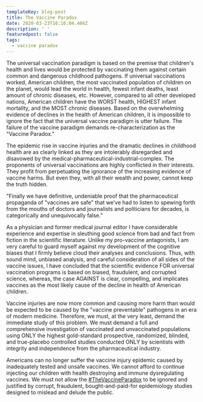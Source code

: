 ```yaml
---
templateKey: blog-post
title: The Vaccine Paradox
date: 2020-03-23T16:16:04.466Z
description: ' '
featuredpost: false
tags:
  - vaccine paradox
---
```

<!--StartFragment-->

The universal vaccination paradigm is based on the premise that children's health and lives would be protected by vaccinating them against certain common and dangerous childhood pathogens. If universal vaccinations worked, American children, the most vaccinated population of children on the planet, would lead the world in health, fewest infant deaths, least amount of chronic diseases, etc. However, compared to all other developed nations, American children have the WORST health, HIGHEST infant mortality, and the MOST chronic diseases. Based on the overwhelming evidence of declines in the health of American children, it is impossible to ignore the fact that the universal vaccine paradigm is utter failure. The failure of the vaccine paradigm demands re-characterization as the "Vaccine Paradox."

The epidemic rise in vaccine injuries and the dramatic declines in childhood health are as clearly linked as they are intolerably disregarded and disavowed by the medical-pharmaceutical-industrial-complex. The proponents of universal vaccinations are highly conflicted in their interests. They profit from perpetuating the ignorance of the increasing evidence of vaccine harms. But even they, with all their wealth and power, cannot keep the truth hidden.

"Finally we have definitive, undeniable proof that the pharmaceutical propaganda of "vaccines are safe" that we've had to listen to spewing forth from the mouths of doctors and journalists and politicians for decades, is categorically and unequivocally false."

As a physician and former medical journal editor I have considerable experience and expertise in sleuthing good science from bad and fact from fiction in the scientific literature. Unlike my pro-vaccine antagonists, I am very careful to guard myself against my development of the cognitive biases that I firmly believe cloud their analyses and conclusions. Thus, with sound mind, unbiased analysis, and careful consideration of all sides of the vaccine issues, I have concluded that the scientific evidence FOR universal vaccination programs is based on biased, fraudulent, and corrupted science, whereas, the case AGAINST is clear, compelling, and implicates vaccines as the most likely cause of the decline in health of American children.

Vaccine injuries are now more common and causing more harm than would be expected to be caused by the "vaccine preventable" pathogens in an era of modern medicine. Therefore, we must, at the very least, demand the immediate study of this problem. We must demand a full and comprehensive investigation of vaccinated and unvaccinated populations using ONLY the highest gold-standard prospective, randomized, blinded, and true-placebo controlled studies conducted ONLY by scientists with integrity and independence from the pharmaceutical industry.

Americans can no longer suffer the vaccine injury epidemic caused by inadequately tested and unsafe vaccines. We cannot afford to continue injecting our children with health destroying and immune dysregulating vaccines. We must not allow the [\#TheVaccineParadox](https://www.facebook.com/hashtag/thevaccineparadox?source=feed_text&epa=HASHTAG) to be ignored and justified by corrupt, fraudulent, bought-and-paid-for epidemiology studies designed to mislead and delude the public.

<!--EndFragment-->